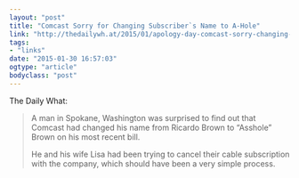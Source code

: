 ```yaml
---
layout: "post"
title: "Comcast Sorry for Changing Subscriber`s Name to A-Hole"
link: "http://thedailywh.at/2015/01/apology-day-comcast-sorry-changing-subscribers-name-hole/"
tags: 
- "links"
date: "2015-01-30 16:57:03"
ogtype: "article"
bodyclass: "post"
---
```


The Daily What:

> A man in Spokane, Washington was surprised to find out that Comcast had changed his name from Ricardo Brown to “Asshole” Brown on his most recent bill.
> 
>  He and his wife Lisa had been trying to cancel their cable subscription with the company, which should have been a very simple process.